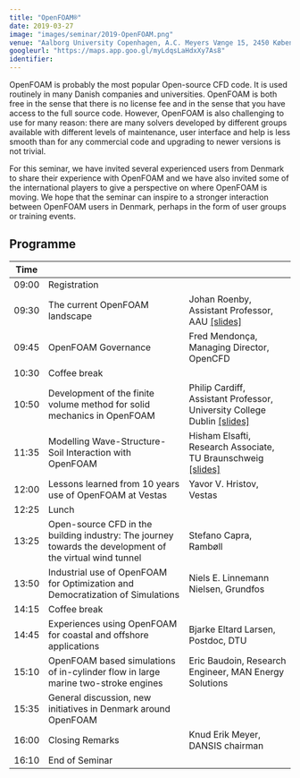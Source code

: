 ```yaml
---
title: "OpenFOAM®"
date: 2019-03-27
image: "images/seminar/2019-OpenFOAM.png"
venue: "Aalborg University Copenhagen, A.C. Meyers Vænge 15, 2450 København SV Seminarrum 1.008 (Auditoriet)"
googleurl: "https://maps.app.goo.gl/myLdqsLaHdxXy7As8"
identifier:
---
```


OpenFOAM is probably the most popular Open-source CFD code. It is used routinely in many Danish companies and universities. OpenFOAM is both free in the sense that there is no license fee and in the sense that you have access to the full source code. However, OpenFOAM is also challenging to use for many reason: there are many solvers developed by different groups available with different levels of maintenance, user interface and help is less smooth than for any commercial code and upgrading to newer versions is not trivial. 

For this seminar, we have invited several experienced users from Denmark to share their experience with OpenFOAM and we have also invited some of the international players to give a perspective on where OpenFOAM is moving. We hope that the seminar can inspire to a stronger interaction between OpenFOAM users in Denmark, perhaps in the form of user groups or training events.

## Programme

| Time  |             |             |
| ----- | ----------- | ----------- |
| 09:00 | Registration|             |
|09:30 | The current OpenFOAM landscape   | Johan Roenby, Assistant Professor, AAU <a href="https://foreninglet-cms-files.s3-eu-west-1.amazonaws.com/2282/Z6RBfkbX3Esx.pdf">[slides]</a> |
|09:45 | OpenFOAM Governance|  Fred Mendonça, Managing Director, OpenCFD |
| 10:30 | Coffee break | |
| 10:50 | Development of the finite volume method for solid mechanics in OpenFOAM  |Philip Cardiff, Assistant Professor, University College Dublin  <a href="https://foreninglet-cms-files.s3-eu-west-1.amazonaws.com/2282/tMWCTD9W1wZQ.pdf">[slides]</a>|
| 11:35 | Modelling Wave-Structure-Soil Interaction with OpenFOAM| Hisham Elsafti, Research Associate, TU Braunschweig <a href="https://foreninglet-cms-files.s3-eu-west-1.amazonaws.com/2282/8wkqMXdaxtBs.pdf">[slides]</a>|
| 12:00| Lessons learned from 10 years use of OpenFOAM at Vestas |Yavor V. Hristov, Vestas|
| 12:25|Lunch | |
| 13:25|Open-source CFD in the building industry: The journey towards the development of the virtual wind tunnel |Stefano Capra, Rambøll|
| 13:50|Industrial use of OpenFOAM for Optimization and Democratization of Simulations| Niels E. Linnemann Nielsen, Grundfos |
| 14:15|Coffee break| |
| 14:45|Experiences using OpenFOAM for coastal and offshore applications | Bjarke Eltard Larsen, Postdoc, DTU |
| 15:10|OpenFOAM based simulations of in-cylinder flow in large marine two-stroke engines | Eric Baudoin, Research Engineer, MAN Energy Solutions|
| 15:35|General discussion, new initiatives in Denmark around OpenFOAM | |
| 16:00|Closing Remarks |Knud Erik Meyer, DANSIS chairman |
| 16:10|End of Seminar| |